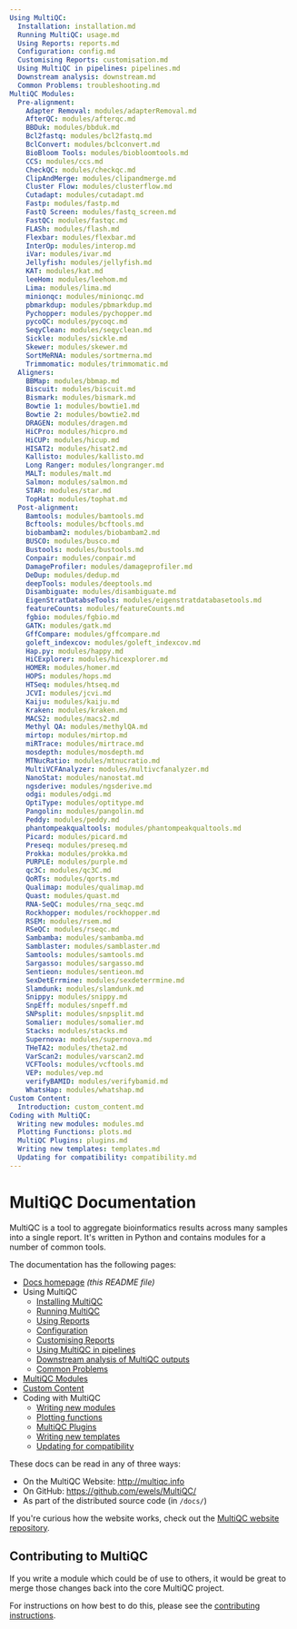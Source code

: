 ```yaml
---
Using MultiQC:
  Installation: installation.md
  Running MultiQC: usage.md
  Using Reports: reports.md
  Configuration: config.md
  Customising Reports: customisation.md
  Using MultiQC in pipelines: pipelines.md
  Downstream analysis: downstream.md
  Common Problems: troubleshooting.md
MultiQC Modules:
  Pre-alignment:
    Adapter Removal: modules/adapterRemoval.md
    AfterQC: modules/afterqc.md
    BBDuk: modules/bbduk.md
    Bcl2fastq: modules/bcl2fastq.md
    BclConvert: modules/bclconvert.md
    BioBloom Tools: modules/biobloomtools.md
    CCS: modules/ccs.md
    CheckQC: modules/checkqc.md
    ClipAndMerge: modules/clipandmerge.md
    Cluster Flow: modules/clusterflow.md
    Cutadapt: modules/cutadapt.md
    Fastp: modules/fastp.md
    FastQ Screen: modules/fastq_screen.md
    FastQC: modules/fastqc.md
    FLASh: modules/flash.md
    Flexbar: modules/flexbar.md
    InterOp: modules/interop.md
    iVar: modules/ivar.md
    Jellyfish: modules/jellyfish.md
    KAT: modules/kat.md
    leeHom: modules/leehom.md
    Lima: modules/lima.md
    minionqc: modules/minionqc.md
    pbmarkdup: modules/pbmarkdup.md
    Pychopper: modules/pychopper.md
    pycoQC: modules/pycoqc.md
    SeqyClean: modules/seqyclean.md
    Sickle: modules/sickle.md
    Skewer: modules/skewer.md
    SortMeRNA: modules/sortmerna.md
    Trimmomatic: modules/trimmomatic.md
  Aligners:
    BBMap: modules/bbmap.md
    Biscuit: modules/biscuit.md
    Bismark: modules/bismark.md
    Bowtie 1: modules/bowtie1.md
    Bowtie 2: modules/bowtie2.md
    DRAGEN: modules/dragen.md
    HiCPro: modules/hicpro.md
    HiCUP: modules/hicup.md
    HISAT2: modules/hisat2.md
    Kallisto: modules/kallisto.md
    Long Ranger: modules/longranger.md
    MALT: modules/malt.md
    Salmon: modules/salmon.md
    STAR: modules/star.md
    TopHat: modules/tophat.md
  Post-alignment:
    Bamtools: modules/bamtools.md
    Bcftools: modules/bcftools.md
    biobambam2: modules/biobambam2.md
    BUSCO: modules/busco.md
    Bustools: modules/bustools.md
    Conpair: modules/conpair.md
    DamageProfiler: modules/damageprofiler.md
    DeDup: modules/dedup.md
    deepTools: modules/deeptools.md
    Disambiguate: modules/disambiguate.md
    EigenStratDatabseTools: modules/eigenstratdatabasetools.md
    featureCounts: modules/featureCounts.md
    fgbio: modules/fgbio.md
    GATK: modules/gatk.md
    GffCompare: modules/gffcompare.md
    goleft_indexcov: modules/goleft_indexcov.md
    Hap.py: modules/happy.md
    HiCExplorer: modules/hicexplorer.md
    HOMER: modules/homer.md
    HOPS: modules/hops.md
    HTSeq: modules/htseq.md
    JCVI: modules/jcvi.md
    Kaiju: modules/kaiju.md
    Kraken: modules/kraken.md
    MACS2: modules/macs2.md
    Methyl QA: modules/methylQA.md
    mirtop: modules/mirtop.md
    miRTrace: modules/mirtrace.md
    mosdepth: modules/mosdepth.md
    MTNucRatio: modules/mtnucratio.md
    MultiVCFAnalyzer: modules/multivcfanalyzer.md
    NanoStat: modules/nanostat.md
    ngsderive: modules/ngsderive.md
    odgi: modules/odgi.md
    OptiType: modules/optitype.md
    Pangolin: modules/pangolin.md
    Peddy: modules/peddy.md
    phantompeakqualtools: modules/phantompeakqualtools.md
    Picard: modules/picard.md
    Preseq: modules/preseq.md
    Prokka: modules/prokka.md
    PURPLE: modules/purple.md
    qc3C: modules/qc3C.md
    QoRTs: modules/qorts.md
    Qualimap: modules/qualimap.md
    Quast: modules/quast.md
    RNA-SeQC: modules/rna_seqc.md
    Rockhopper: modules/rockhopper.md
    RSEM: modules/rsem.md
    RSeQC: modules/rseqc.md
    Sambamba: modules/sambamba.md
    Samblaster: modules/samblaster.md
    Samtools: modules/samtools.md
    Sargasso: modules/sargasso.md
    Sentieon: modules/sentieon.md
    SexDetErrmine: modules/sexdeterrmine.md
    Slamdunk: modules/slamdunk.md
    Snippy: modules/snippy.md
    SnpEff: modules/snpeff.md
    SNPsplit: modules/snpsplit.md
    Somalier: modules/somalier.md
    Stacks: modules/stacks.md
    Supernova: modules/supernova.md
    THeTA2: modules/theta2.md
    VarScan2: modules/varscan2.md
    VCFTools: modules/vcftools.md
    VEP: modules/vep.md
    verifyBAMID: modules/verifybamid.md
    WhatsHap: modules/whatshap.md
Custom Content:
  Introduction: custom_content.md
Coding with MultiQC:
  Writing new modules: modules.md
  Plotting Functions: plots.md
  MultiQC Plugins: plugins.md
  Writing new templates: templates.md
  Updating for compatibility: compatibility.md
---
```


# MultiQC Documentation

MultiQC is a tool to aggregate bioinformatics results across many samples
into a single report. It's written in Python and contains modules for a number
of common tools.

The documentation has the following pages:

- [Docs homepage](README.md) _(this README file)_
- Using MultiQC
  - [Installing MultiQC](installation.md)
  - [Running MultiQC](usage.md)
  - [Using Reports](reports.md)
  - [Configuration](config.md)
  - [Customising Reports](customisation.md)
  - [Using MultiQC in pipelines](pipelines.md)
  - [Downstream analysis of MultiQC outputs](downstream.md)
  - [Common Problems](troubleshooting.md)
- [MultiQC Modules](modules/)
- [Custom Content](custom_content.md)
- Coding with MultiQC
  - [Writing new modules](modules.md)
  - [Plotting functions](plots.md)
  - [MultiQC Plugins](plugins.md)
  - [Writing new templates](templates.md)
  - [Updating for compatibility](compatibility.md)

These docs can be read in any of three ways:

- On the MultiQC Website: <http://multiqc.info>
- On GitHub: <https://github.com/ewels/MultiQC/>
- As part of the distributed source code (in `/docs/`)

If you're curious how the website works, check out the
[MultiQC website repository](https://github.com/ewels/MultiQC_website).

## Contributing to MultiQC

If you write a module which could be of use to others, it would be great to
merge those changes back into the core MultiQC project.

For instructions on how best to do this, please see the
[contributing instructions](https://github.com/ewels/MultiQC/blob/master/.github/CONTRIBUTING.md).
